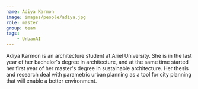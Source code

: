 ```yaml
---
name: Adiya Karmon
image: images/people/adiya.jpg
role: master
group: team
tags:
    - UrbanAI
---
```


Adiya Karmon is an architecture student at Ariel University.
She is in the last year of her bachelor's degree in architecture, and at the same time started her first year of her master's degree in sustainable architecture.
Her thesis and research deal with parametric urban planning as a tool for city planning that will enable a better environment.